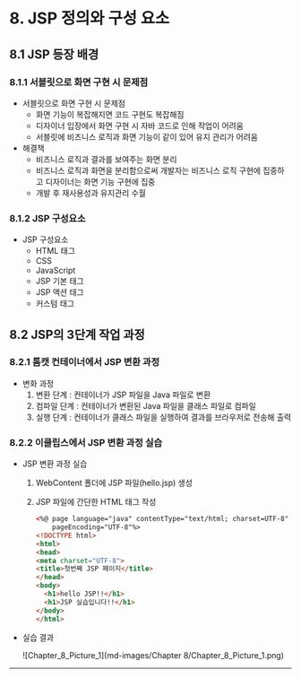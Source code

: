 # 8. JSP 정의와 구성 요소

## 8.1 JSP 등장 배경

### 8.1.1 서블릿으로 화면 구현 시 문제점

- 서블릿으로 화면 구현 시 문제점
    - 화면 기능이 복잡해지면 코드 구현도 복잡해짐
    - 디자이너 입장에서 화면 구현 시 자바 코드로 인해 작업이 어려움
    - 서블릿에 비즈니스 로직과 화면 기능이 같이 있어 유지 관리가 어려움
- 해결책
    - 비즈니스 로직과 결과를 보여주는 화면 분리
    - 비즈니스 로직과 화면을 분리함으로써 개발자는 비즈니스 로직 구현에 집중하고 디자이너는 화면 기능 구현에 집중
    - 개발 후 재사용성과 유지관리 수월

### 8.1.2 JSP 구성요소

- JSP 구성요소
    - HTML 태그
    - CSS
    - JavaScript
    - JSP 기본 태그
    - JSP 액션 태그
    - 커스텀 태그

## 8.2 JSP의 3단계 작업 과정

### 8.2.1 톰캣 컨테이너에서 JSP 변환 과정

- 변화 과정
    1. 변환 단계 : 컨테이너가 JSP 파일을 Java 파일로 변환
    2. 컴파일 단계 : 컨테이너가 변환된 Java 파일을 클래스 파일로 컴파일
    3. 실행 단계 : 컨테이너가 클래스 파일을 실행하여 결과를 브라우저로 전송해 출력

### 8.2.2 이클립스에서 JSP 변환 과정 실습

- JSP 변환 과정 실습
    1. WebContent 폴더에 JSP 파일(hello.jsp) 생성
    2. JSP 파일에 간단한 HTML 태그 작성
       
        ```html
        <%@ page language="java" contentType="text/html; charset=UTF-8"
            pageEncoding="UTF-8"%>
        <!DOCTYPE html>
        <html>
        <head>
        <meta charset="UTF-8">
        <title>첫번째 JSP 페이지</title>
        </head>
        <body>
          <h1>hello JSP!!</h1>
          <h1>JSP 실습입니다!!</h1>
        </body>
        </html>
        ```
    
- 실습 결과
  
    ![Chapter_8_Picture_1](md-images/Chapter 8/Chapter_8_Picture_1.png)
    

---